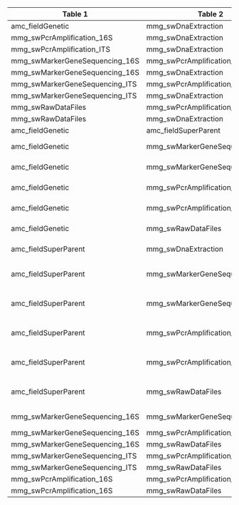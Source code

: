 |Table 1|Table 2|Join by field(s)|
|------------------------|------------------------|-------------------------------|
amc_fieldGenetic|mmg_swDnaExtraction|geneticSampleID
mmg\_swPcrAmplification\_16S|mmg_swDnaExtraction|dnaSampleID
mmg\_swPcrAmplification\_ITS|mmg_swDnaExtraction|dnaSampleID
mmg\_swMarkerGeneSequencing\_16S|mmg\_swPcrAmplification\_16S|dnaSampleID
mmg\_swMarkerGeneSequencing\_16S|mmg_swDnaExtraction|dnaSampleID
mmg\_swMarkerGeneSequencing\_ITS|mmg\_swPcrAmplification\_ITS|dnaSampleID
mmg\_swMarkerGeneSequencing\_ITS|mmg_swDnaExtraction|dnaSampleID
mmg_swRawDataFiles|mmg_swPcrAmplification_ITS|dnaSampleID
mmg_swRawDataFiles|mmg_swDnaExtraction|dnaSampleID
amc_fieldGenetic|amc_fieldSuperParent|parentSampleID
amc_fieldGenetic|mmg\_swMarkerGeneSequencing\_16S|Requires intermediate table: join via mmg_swDnaExtraction table
amc_fieldGenetic|mmg\_swMarkerGeneSequencing\_ITS|Requires intermediate table: join via mmg_swDnaExtraction table
amc_fieldGenetic|mmg\_swPcrAmplification\_16S|Requires intermediate table: join via mmg_swDnaExtraction table
amc_fieldGenetic|mmg\_swPcrAmplification\_ITS|Requires intermediate table: join via mmg_swDnaExtraction table
amc_fieldGenetic|mmg_swRawDataFiles|Requires intermediate table: join via mmg_swDnaExtraction table
amc_fieldSuperParent|mmg_swDnaExtraction|Requires intermediate table: join via amc_fieldGenetic table
amc_fieldSuperParent|mmg\_swMarkerGeneSequencing\_16S|Requires intermediate table: join via amc\_fieldGenetic and mmg\_swDnaExtraction tables
amc_fieldSuperParent|mmg\_swMarkerGeneSequencing\_ITS|Requires intermediate table: join via amc\_fieldGenetic and mmg\_swDnaExtraction tables
amc_fieldSuperParent|mmg\_swPcrAmplification\_16S|Requires intermediate table: join via amc\_fieldGenetic and mmg\_swDnaExtraction tables
amc_fieldSuperParent|mmg\_swPcrAmplification\_ITS|Requires intermediate table: join via amc\_fieldGenetic and mmg\_swDnaExtraction tables
amc_fieldSuperParent|mmg_swRawDataFiles|Requires intermediate table: join via amc\_fieldGenetic and mmg\_swDnaExtraction tables
mmg\_swMarkerGeneSequencing\_16S|mmg\_swMarkerGeneSequencing\_ITS|Join not recommended: different sequencing types
mmg\_swMarkerGeneSequencing\_16S|mmg\_swPcrAmplification\_ITS|mmg\_swMarkerGeneSequencing\_ITS|Join not recommended: different sequencing types
mmg\_swMarkerGeneSequencing\_16S|mmg_swRawDataFiles|dnaSampleID
mmg\_swMarkerGeneSequencing\_ITS|mmg\_swPcrAmplification\_16S|mmg\_swMarkerGeneSequencing\_ITS|Join not recommended: different sequencing types
mmg\_swMarkerGeneSequencing\_ITS|mmg_swRawDataFiles|dnaSampleID
mmg\_swPcrAmplification\_16S|mmg\_swPcrAmplification\_ITS|mmg\_swMarkerGeneSequencing\_ITS|Join not recommended: different sequencing types
mmg\_swPcrAmplification\_16S|mmg_swRawDataFiles|dnaSampleID
